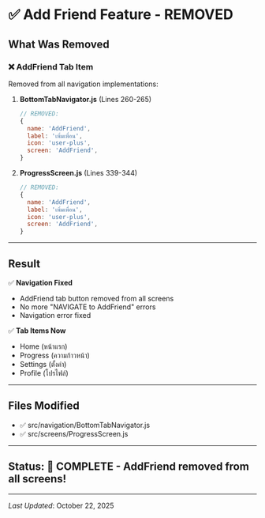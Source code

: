 # ✅ Add Friend Feature - REMOVED

## What Was Removed

### ❌ AddFriend Tab Item
Removed from all navigation implementations:

1. **BottomTabNavigator.js** (Lines 260-265)
   ```javascript
   // REMOVED:
   {
     name: 'AddFriend',
     label: 'เพิ่มเพื่อน',
     icon: 'user-plus',
     screen: 'AddFriend',
   }
   ```

2. **ProgressScreen.js** (Lines 339-344)
   ```javascript
   // REMOVED:
   {
     name: 'AddFriend',
     label: 'เพิ่มเพื่อน',
     icon: 'user-plus',
     screen: 'AddFriend',
   }
   ```

---

## Result

✅ **Navigation Fixed**
- AddFriend tab button removed from all screens
- No more "NAVIGATE to AddFriend" errors
- Navigation error fixed

✅ **Tab Items Now**
- Home (หน้าแรก)
- Progress (ความก้าวหน้า)
- Settings (ตั้งค่า)
- Profile (โปรไฟล์)

---

## Files Modified

- ✅ src/navigation/BottomTabNavigator.js
- ✅ src/screens/ProgressScreen.js

---

## Status: 🎉 **COMPLETE - AddFriend removed from all screens!**

---

*Last Updated*: October 22, 2025

